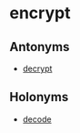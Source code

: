 # encrypt

## Antonyms

  - [decrypt](decrypt.md)

## Holonyms

  - [decode](decode.md)

[1]: README.md